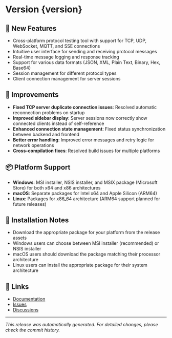 # Version {version}

## 🚀 New Features
- Cross-platform protocol testing tool with support for TCP, UDP, WebSocket, MQTT, and SSE connections
- Intuitive user interface for sending and receiving protocol messages
- Real-time message logging and response tracking
- Support for various data formats (JSON, XML, Plain Text, Binary, Hex, Base64)
- Session management for different protocol types
- Client connection management for server sessions

## 🔧 Improvements
- **Fixed TCP server duplicate connection issues**: Resolved automatic reconnection problems on startup
- **Improved sidebar display**: Server sessions now correctly show connected clients instead of self-reference
- **Enhanced connection state management**: Fixed status synchronization between backend and frontend
- **Better error handling**: Improved error messages and retry logic for network operations
- **Cross-compilation fixes**: Resolved build issues for multiple platforms

## 📦 Platform Support
- **Windows**: MSI installer, NSIS installer, and MSIX package (Microsoft Store) for both x64 and x86 architectures
- **macOS**: Separate packages for Intel x64 and Apple Silicon (ARM64)
- **Linux**: Packages for x86_64 architecture (ARM64 support planned for future releases)

## 📝 Installation Notes
- Download the appropriate package for your platform from the release assets
- Windows users can choose between MSI installer (recommended) or NSIS installer
- macOS users should download the package matching their processor architecture
- Linux users can install the appropriate package for their system architecture

## 🔗 Links
- [Documentation](https://github.com/chenqi92/keke-proto-tool)
- [Issues](https://github.com/chenqi92/keke-proto-tool/issues)
- [Discussions](https://github.com/chenqi92/keke-proto-tool/discussions)

---

*This release was automatically generated. For detailed changes, please check the commit history.*
